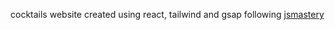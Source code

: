 cocktails website created using react, tailwind and gsap 
following [jsmastery](https://www.youtube.com/watch?v=AW1yfBKRMKc&t=78s)
